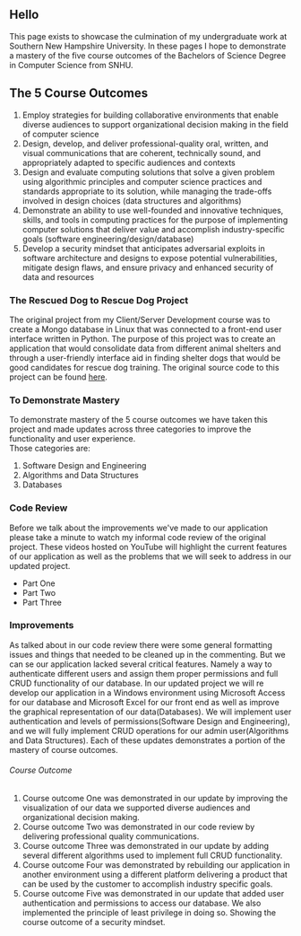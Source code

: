 ## Hello
This page exists to showcase the culmination of my undergraduate work at Southern New Hampshire University. In these pages I hope to demonstrate a mastery of the five course outcomes of the Bachelors of Science Degree in Computer Science from SNHU.

## The 5 Course Outcomes
1. Employ strategies for building collaborative environments that enable diverse audiences to support organizational decision making in the field of computer science 
2. Design, develop, and deliver professional-quality oral, written, and visual communications that are coherent, technically sound, and appropriately adapted to specific audiences and contexts
3. Design and evaluate computing solutions that solve a given problem using algorithmic principles and computer science practices and standards appropriate to its solution, while managing the trade-offs involved in design choices (data structures and algorithms) 
4. Demonstrate an ability to use well-founded and innovative techniques, skills, and tools in computing practices for the purpose of implementing computer solutions that deliver value and accomplish industry-specific goals (software engineering/design/database) 
5. Develop a security mindset that anticipates adversarial exploits in software architecture and designs to expose potential vulnerabilities, mitigate design flaws, and ensure privacy and enhanced security of data and resources 

### The Rescued Dog to Rescue Dog Project
The original project from my Client/Server Development course was to create a Mongo database in Linux that was connected to a front-end user interface written in Python.  The purpose of this project was to create an application that would consolidate data from different animal shelters and through a user-friendly interface aid in finding shelter dogs that would be good candidates for rescue dog training.
The original source code to this project can be found [here](https://github.com/Munky74/CS-330-Computational-Graphics/blob/main/CS-330%20Final%20Project%20Derek%20T.zip).

### To Demonstrate Mastery
To demonstrate mastery of the 5 course outcomes we have taken this project and made updates across three categories to improve the functionality and user experience.  
Those categories are:
1. Software Design and Engineering
2. Algorithms and Data Structures
3. Databases

### Code Review
Before we talk about the improvements we've made to our application please take a minute to watch my informal code review of the original project. These videos hosted on YouTube will highlight the current features of our application as well as the problems that we will seek to address in our updated project.
* Part One
* Part Two
* Part Three

### Improvements
As talked about in our code review there were some general formatting issues and things that needed to be cleaned up in the commenting.  But we can se our application lacked several critical features.  Namely a way to authenticate different users and assign them proper permissions and full CRUD functionality of our database.  In our updated project we will re develop our application in a Windows environment using Microsoft Access for our database and Microsoft Excel for our front end as well as improve the graphical representation of our data(Databases).  We will implement user authentication and levels of permissions(Software Design and Engineering), and we will fully implement CRUD operations for our admin user(Algorithms and Data Structures).
Each of these updates demonstrates a portion of the mastery of course outcomes.
###### Course Outcome
1. Course outcome One was demonstrated in our update by improving the visualization of our data we supported diverse audiences and organizational decision making.
2. Course outcome Two was demonstrated in our code review by delivering professional quality communications.
3. Course outcome Three was demonstrated in our update by adding several different algorithms used to implement full CRUD functionality.
4. Course outcome Four was demonstrated by rebuilding our application in another environment using a different platform delivering a product that can be used by the customer to accomplish industry specific goals.
5. Course outcome Five was demonstrated in our update that added user authentication and permissions to access our database. We also implemented the principle of least privilege in doing so.  Showing the course outcome of a security mindset.

